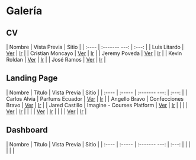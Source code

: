 # Galería

## CV

| Nombre | Vista  Previa | Sitio |
| :----  | :------- ---: | :---: |
| Luis Litardo		 |       [Ver](imagenes_cv/ii/litardo_calderon.png)         |   [Ir](https://lalitard.github.io/Curriculum/)    |
| Cristian Moncayo   |      [Ver](imagenes_cv/ii/moncayo_intriago.png)    | [Ir](https://crisintriago.github.io/curriculum/) |
| Jeremy Poveda		 |     [Ver](imagenes_cv/ii/poveda_gorotiza.png)          |   [Ir](https://jeremy-poveda.github.io/curriculum/)    |
| Kevin Roldan		 |   [Ver](imagenes_cv/ii/roldan_pilozo.png)            |    [Ir](https://k3vr0ld4n.github.io/curriculum/)   |
| José Ramos		 |   [Ver](imagenes_cv/ii/ramos_rios.png)            |   [Ir](https://josdramo.github.io/curriculum/)    |


## Landing Page

| Nombre | Título | Vista  Previa | Sitio |
| :----  | :----- | :------- ---: | :---: |
| Carlos Alvia       | Parfums Ecuador       | [Ver](imagenes_landingpage/ii/carlos_alvia.png)              |   [Ir](https://carlosalvia.github.io/landing/)    |
| Angello Bravo       | Confecciones Bravo       | [Ver](imagenes_landingpage/ii/angello_bravo.png)              |   [Ir](https://sangello31.github.io/landing/)    |
| Jared Castillo       |  Imagine - Courses Platform      | [Ver](imagenes_landingpage/ii/jared_castillo.png)              |   [Ir](https://wayared.github.io/landing/)    |
|        |        | [Ver](imagenes_landingpage/ii/)              |   [Ir]()    |
|        |        | [Ver](imagenes_landingpage/ii/)              |   [Ir]()    |
|        |        | [Ver](imagenes_landingpage/ii/)              |   [Ir]()    |

## Dashboard

| Nombre | Título | Vista  Previa | Sitio |
| :----  | :----- | :------- ---: | :---: |
|        |        |               |       |